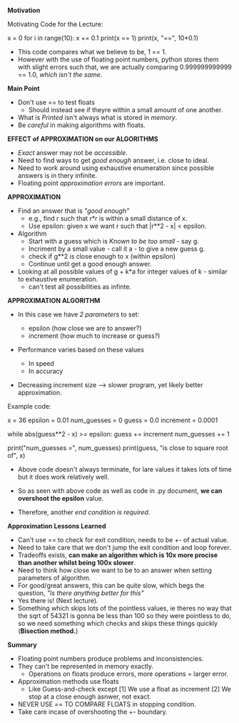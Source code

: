 **Motivation**

Motivating Code for the Lecture:

x = 0
for i in range(10):
    x += 0.1
print(x == 1)
print(x, "==", 10*0.1)

- This code compares what we believe to be, 1 == 1. 
- However with the use of floating point numbers, python stores them with slight errors such that, we are actually comparing 0.999999999999 == 1.0, _which isn't the same._

**Main Point**

- Don't use == to test floats
    - Should instead see if theyre within a small amount of one another.
- What is *Printed* isn't always what is stored in *memory*.
- Be *careful* in making algorithms with floats.

**EFFECT of APPROXIMATION on our ALGORITHMS**

- *Exact* answer may not be *accessible*.
- Need to find ways to get *good enough* answer, i.e. close to ideal.
- Need to work around using exhaustive enumeration since possible answers is in thery infinite.
- Floating point *approximation errors* are important.

**APPROXIMATION**

- Find an answer that is *"good enough"*
    - e.g., find r such that r*r is within a small distance of x.
    - Use epsilon: given x we want r such that |r**2 - x| < epsilon.
- Algorithm
    - Start with a guess which is *Known to be too small* - say g.
    - Incriment by a small value - call it a - to give a new guess g.
    - check if g**2 is close enough to x (within epsilon)
    - Continue until get a good enough answer.
- Looking at all possible values of g + k*a for integer values of k - similar to exhaustive enumeration.
    - can't test all possibilities as infinte.

**APPROXIMATION ALGORITHM**

- In this case we have *2 parameters* to set:
    - epsilon (how close we are to answer?)
    - increment (how much to increase or guess?)

- Performance varies based on these values
    - In speed 
    - In accuracy

- Decreasing increment size --> slower program, yet likely better approximation.

Example code:

x = 36
epsilon = 0.01
num_guesses = 0
guess = 0.0
increment = 0.0001

while abs(guess**2 - x) >= epsilon:
    guess += increment
    num_guesses += 1

print("num_guesses =", num_guesses)
print(guess, "is close to square root of", x)

- Above code doesn't always terminate, for lare values it takes lots of time but it does work relatively well.

- So as seen with above code as well as code in .py document, **we can overshoot the epsilon** value. 
- Therefore, another *end condition is required*.

**Approximation Lessons Learned**

- Can't use == to check for exit condition, needs to be +- of actual value.
- Need to take care that we don't jump the exit condition and loop forever.
- Tradeoffs exists, **can make an algorithm which is 10x more procise than another whilst being 100x slower**.
- Need to think how close we want to be to an answer when setting parameters of algorithm.
- For good/great answers, this can be quite slow, which begs the question, _"Is there anything better for this"_
- Yes there is! (Next lecture).
- Something which skips lots of the pointless values, ie theres no way that the sqrt of 54321 is gonna be less than 100 so they were pointless to do, so we need something which checks and skips these things quickly (**Bisection method.**)

**Summary**

- Floating point numbers produce problems and inconsistencies.
- They can't be represented in memory exactly.
    - Operations on floats produce errors, more operations = larger error.
- Approximation methods use floats
    - Like Guess-and-check except
    [1] We use a float as increment
    [2] We stop at a close enough asnwer, not exact.
- NEVER USE == TO COMPARE FLOATS in stopping condition.
- Take care incase of overshooting the +- boundary.